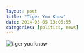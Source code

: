 ```yaml
---
layout: post
title: "Tiger You Know"
date: 2014-03-05 13:06:55
categories: [politics, news]
---
```


![tiger you know](http://img1.cache.netease.com/cnews/2014/3/4/20140304tigeryouknow.jpg)
